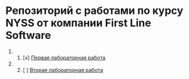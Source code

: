 # Репозиторий с работами по курсу NYSS от компании First Line Software 
1. 1. [x] [Первая лабораторная работа](https://github.com/GonarchX/NYSS-Course-repository/tree/master/SimpleNotebookProject)
2. 2. [ ] [Вторая лабораторная работа](https://github.com/GonarchX/NYSS-Course-repository/tree/master/Automatic%20data%20parser)
